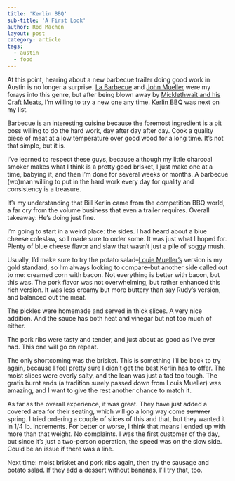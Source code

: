 ```yaml
---
title: 'Kerlin BBQ'
sub-title: 'A First Look'
author: Rod Machen
layout: post
category: article
tags:
  - austin
  - food
---
```

<p dir="ltr">
  At this point, hearing about a new barbecue trailer doing good work in Austin is no longer a surprise. <a href="http://labarbecue.com/" target="_blank">La Barbecue</a> and <a href="http://www.johnmuellermeatco.com/" target="_blank">John Mueller</a> were my forays into this genre, but after being blown away by <a href="http://www.craftmeats.com/" target="_blank">Micklethwait and his Craft Meats</a>, I&#8217;m willing to try a new one any time. <a href="http://www.kerlinbbq.com/" target="_blank">Kerlin BBQ</a> was next on my list.
</p>

<!-- <img class="size-full wp-image-369 alignright" alt="Kerlin BBQ sign" src="http://words.rodmachen.com/wp-content/uploads/2014/02/Kerlin-BBQ-sign.jpg" width="320" height="256" /> -->

<p dir="ltr">
  Barbecue is an interesting cuisine because the foremost ingredient is a pit boss willing to do the hard work, day after day after day. Cook a quality piece of meat at a low temperature over good wood for a long time. It&#8217;s not that simple, but it is.
</p>

<p dir="ltr">
  I&#8217;ve learned to respect these guys, because although my little charcoal smoker makes what I think is a pretty good brisket, I just make one at a time, babying it, and then I&#8217;m done for several weeks or months. A barbecue (wo)man willing to put in the hard work every day for quality and consistency is a treasure.<!--more-->
</p>

<p dir="ltr">
  It&#8217;s my understanding that Bill Kerlin came from the competition BBQ world, a far cry from the volume business that even a trailer requires. Overall takeaway: He&#8217;s doing just fine.
</p>

<!-- <img class="size-full wp-image-367  alignright" alt="Kerlin BBQ blue cheese coleslaw" src="http://words.rodmachen.com/wp-content/uploads/2014/02/Kerlin-BBQ-slaw.jpg" width="720" height="540" /> -->

<p dir="ltr">
  I&#8217;m going to start in a weird place: the sides. I had heard about a blue cheese coleslaw, so I made sure to order some. It was just what I hoped for. Plenty of blue cheese flavor and slaw that wasn&#8217;t just a pile of soggy mush.
</p>

<p dir="ltr">
  <!-- <img class="alignright size-full wp-image-366" alt="Kerlin BBQ creamed corn with bacon" src="http://words.rodmachen.com/wp-content/uploads/2014/02/Kerlin-BBQ-corn.jpg" width="720" height="540" /> -->Usually, I&#8217;d make sure to try the potato salad–<a href="http://www.louiemuellerbarbecue.com/" target="_blank">Louie Mueller&#8217;s</a> version is my gold standard, so I&#8217;m always looking to compare–but another side called out to me: creamed corn with bacon. Not everything is better with bacon, but this was. The pork flavor was not overwhelming, but rather enhanced this rich version. It was less creamy but more buttery than say Rudy&#8217;s version, and balanced out the meat.
</p>

<p dir="ltr">
  <!-- <img class="alignright size-full wp-image-389" alt="Kerlin BBQ pickles and sauce" src="http://words.rodmachen.com/wp-content/uploads/2014/02/Kerlin-BBQ-pickles-sauce.jpg" width="720" height="480" /> -->The pickles were homemade and served in thick slices. A very nice addition. And the sauce has both heat and vinegar but not too much of either.
</p>

<p dir="ltr">
  <!-- <img class="alignright size-full wp-image-365" alt="Kerlin BBQ brisket and pork ribs" src="http://words.rodmachen.com/wp-content/uploads/2014/02/Kerlin-BBQ-meat.jpg" width="720" height="540" /> -->The pork ribs were tasty and tender, and just about as good as I&#8217;ve ever had. This one will go on repeat.
</p>

<p dir="ltr">
  The only shortcoming was the brisket. This is something I&#8217;ll be back to try again, because I feel pretty sure I didn&#8217;t get the best Kerlin has to offer. The moist slices were overly salty, and the lean was just a tad too tough. The gratis burnt ends (a tradition surely passed down from Louis Mueller) was amazing, and I want to give the rest another chance to match it.
</p>

<p dir="ltr">
  As far as the overall experience, it was great. They have just added a covered area for their seating, which will go a long way come <del>summer</del> spring. I tried ordering a couple of slices of this and that, but they wanted it in 1/4 lb. increments. For better or worse, I think that means I ended up with more than that weight. No complaints. I was the first customer of the day, but since it&#8217;s just a two-person operation, the speed was on the slow side. Could be an issue if there was a line.
</p>

<p dir="ltr">
  Next time: moist brisket and pork ribs again, then try the sausage and potato salad. If they add a dessert without bananas, I&#8217;ll try that, too.<!-- <img class="alignright size-full wp-image-364" alt="Kerlin BBQ tray" src="http://words.rodmachen.com/wp-content/uploads/2014/02/Kerlin-BBQ-tray.jpg" width="720" height="540" /> -->
</p>